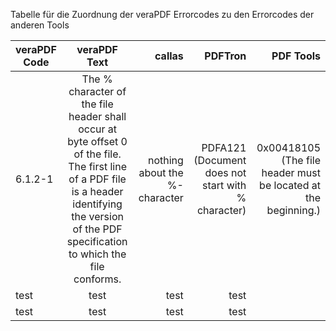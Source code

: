 
Tabelle für die Zuordnung der veraPDF Errorcodes zu den Errorcodes der anderen Tools

| veraPDF Code  | veraPDF Text  |    callas    | PDFTron | PDF Tools
| ------------- |:-------------:| -----:| -----:| -----:|
|        6.1.2-1       |    The % character of the file header shall occur at byte offset 0 of the file. The first line of a PDF file is a header identifying the version of the PDF specification to which the file conforms.          |   nothing about the %-character   | PDFA121 (Document does not start with % character)  |0x00418105  (The file header must be located at the beginning.)  |
|        test       |         test      |  test     | test    |
|          test     |       test        |  test     | test    |
